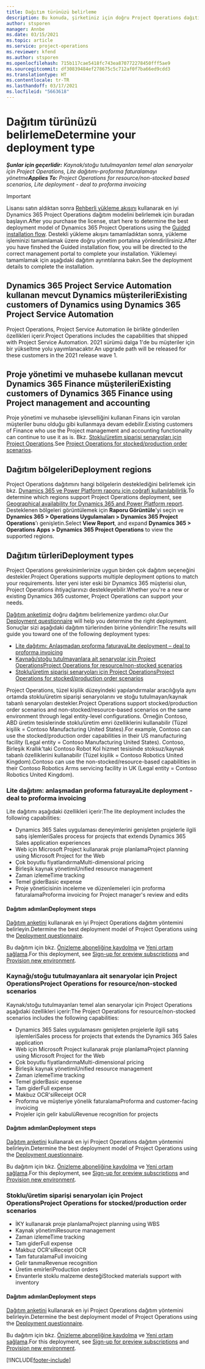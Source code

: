 ```yaml
---
title: Dağıtım türünüzü belirleme
description: Bu konuda, şirketiniz için doğru Project Operations dağıtım türünü belirlemenize yardımcı olacak bilgiler sağlanmaktadır.
author: stsporen
manager: Annbe
ms.date: 03/15/2021
ms.topic: article
ms.service: project-operations
ms.reviewer: kfend
ms.author: stsporen
ms.openlocfilehash: 715b117cae5418fc743ea870772278450fff5ae9
ms.sourcegitcommit: df30839484ef278675c5c712af0f7ba66ed9cdd3
ms.translationtype: HT
ms.contentlocale: tr-TR
ms.lasthandoff: 03/17/2021
ms.locfileid: "5663618"
---
```

# <a name="determine-your-deployment-type"></a><span data-ttu-id="0c962-103">Dağıtım türünüzü belirleme</span><span class="sxs-lookup"><span data-stu-id="0c962-103">Determine your deployment type</span></span>

<span data-ttu-id="0c962-104">_**Şunlar için geçerlidir:** Kaynak/stoğu tutulmayanları temel alan senaryolar için Project Operations, Lite dağıtımı-proforma faturalamayı yönetme_</span><span class="sxs-lookup"><span data-stu-id="0c962-104">_**Applies To:** Project Operations for resource/non-stocked based scenarios, Lite deployment - deal to proforma invoicing_</span></span>

> [!IMPORTANT]
> <span data-ttu-id="0c962-105">Lisansı satın aldıktan sonra [Rehberli yükleme akışını](https://aka.ms/provisionprojectoperations) kullanarak en iyi Dynamics 365 Project Operations dağıtım modelini belirlemek için buradan başlayın.</span><span class="sxs-lookup"><span data-stu-id="0c962-105">After you purchase the license, start here to determine the best deployment model of Dynamics 365 Project Operations using the [Guided installation flow](https://aka.ms/provisionprojectoperations).</span></span>
> <span data-ttu-id="0c962-106">Destekli yükleme akışını tamamladıktan sonra, yükleme işleminizi tamamlamak üzere doğru yönetim portalına yönlendirilirsiniz.</span><span class="sxs-lookup"><span data-stu-id="0c962-106">After you have finshed the Guided installation flow, you will be directed to the correct management portal to complete your installation.</span></span> <span data-ttu-id="0c962-107">Yüklemeyi tamamlamak için aşağıdaki dağıtım ayrıntılarına bakın.</span><span class="sxs-lookup"><span data-stu-id="0c962-107">See the deployment details to complete the installation.</span></span>


## <a name="existing-customers-of-dynamics-using-dynamics-365-project-service-automation"></a><span data-ttu-id="0c962-108">Dynamics 365 Project Service Automation kullanan mevcut Dynamics müşterileri</span><span class="sxs-lookup"><span data-stu-id="0c962-108">Existing customers of Dynamics using Dynamics 365 Project Service Automation</span></span>
<span data-ttu-id="0c962-109">Project Operations, Project Service Automation ile birlikte gönderilen özellikleri içerir.</span><span class="sxs-lookup"><span data-stu-id="0c962-109">Project Operations includes the capabilities that shipped with Project Service Automation.</span></span> <span data-ttu-id="0c962-110">2021 sürümü dalga 1'de bu müşteriler için bir yükseltme yolu yayımlanacaktır.</span><span class="sxs-lookup"><span data-stu-id="0c962-110">An upgrade path will be released for these customers in the 2021 release wave 1.</span></span>

## <a name="existing-customers-of-dynamics-365-finance-using-project-management-and-accounting"></a><span data-ttu-id="0c962-111">Proje yönetimi ve muhasebe kullanan mevcut Dynamics 365 Finance müşterileri</span><span class="sxs-lookup"><span data-stu-id="0c962-111">Existing customers of Dynamics 365 Finance using Project management and accounting</span></span> 

<span data-ttu-id="0c962-112">Proje yönetimi ve muhasebe işlevselliğini kullanan Finans için varolan müşteriler bunu olduğu gibi kullanmaya devam edebilir.</span><span class="sxs-lookup"><span data-stu-id="0c962-112">Existing customers of Finance who use the Project management and accounting functionality can continue to use it as is.</span></span> <span data-ttu-id="0c962-113">Bkz. [Stoklu/üretim siparişi senaryoları için Project Operations](#pma).</span><span class="sxs-lookup"><span data-stu-id="0c962-113">See [Project Operations for stocked/production order scenarios](#pma).</span></span>


## <a name="deployment-regions"></a><span data-ttu-id="0c962-114">Dağıtım bölgeleri</span><span class="sxs-lookup"><span data-stu-id="0c962-114">Deployment regions</span></span>
<span data-ttu-id="0c962-115">Project Operations dağıtımını hangi bölgelerin desteklediğini belirlemek için bkz. [Dynamics 365 ve Power Platform raporu için coğrafi kullanılabilirlik](https://dynamics.microsoft.com/en-us/geographic-availability/).</span><span class="sxs-lookup"><span data-stu-id="0c962-115">To determine which regions support Project Operations deployment, see [Geographical availability for Dynamics 365 and Power Platform report](https://dynamics.microsoft.com/en-us/geographic-availability/).</span></span> <span data-ttu-id="0c962-116">Desteklenen bölgeleri görüntülemek için **Raporu Görüntüle**'yi seçin ve **Dynamics 365 > Operations Uygulamaları > Dynamics 365 Project Operations**'ı genişletin.</span><span class="sxs-lookup"><span data-stu-id="0c962-116">Select **View Report**, and expand **Dynamics 365 > Operations Apps > Dynamics 365 Project Operations** to view the supported regions.</span></span>

## <a name="deployment-types"></a><span data-ttu-id="0c962-117">Dağıtım türleri</span><span class="sxs-lookup"><span data-stu-id="0c962-117">Deployment types</span></span>
<span data-ttu-id="0c962-118">Project Operations gereksinimlerinize uygun birden çok dağıtım seçeneğini destekler.</span><span class="sxs-lookup"><span data-stu-id="0c962-118">Project Operations supports multiple deployment options to match your requirements.</span></span> <span data-ttu-id="0c962-119">İster yeni ister eski bir Dynamics 365 müşterisi olun, Project Operations ihtiyaçlarınızı destekleyebilir.</span><span class="sxs-lookup"><span data-stu-id="0c962-119">Whether you're a new or existing Dynamics 365 customer, Project Operations can support your needs.</span></span>

<span data-ttu-id="0c962-120">[Dağıtım anketimiz](https://aka.ms/provisionprojectoperations) doğru dağıtımı belirlemenize yardımcı olur.</span><span class="sxs-lookup"><span data-stu-id="0c962-120">Our [Deployment questionnaire](https://aka.ms/provisionprojectoperations) will help you determine the right deployment.</span></span> <span data-ttu-id="0c962-121">Sonuçlar sizi aşağıdaki dağıtım türlerinden birine yönlendirir:</span><span class="sxs-lookup"><span data-stu-id="0c962-121">The results will guide you toward one of the following deployment types:</span></span>

- [<span data-ttu-id="0c962-122">Lite dağıtımı: Anlaşmadan proforma faturaya</span><span class="sxs-lookup"><span data-stu-id="0c962-122">Lite deployment – deal to proforma invoicing</span></span>](#lite)
- [<span data-ttu-id="0c962-123">Kaynağı/stoğu tutulmayanlara ait senaryolar için Project Operations</span><span class="sxs-lookup"><span data-stu-id="0c962-123">Project Operations for resource/non-stocked scenarios</span></span>](#integrated)
- [<span data-ttu-id="0c962-124">Stoklu/üretim siparişi senaryoları için Project Operations</span><span class="sxs-lookup"><span data-stu-id="0c962-124">Project Operations for stocked/production order scenarios</span></span>](#pma)

<span data-ttu-id="0c962-125">Project Operations, tüzel kişilik düzeyindeki yapılandırmalar aracılığıyla aynı ortamda stoklu/üretim siparişi senaryolarını ve stoğu tutulmayan/kaynak tabanlı senaryoları destekler.</span><span class="sxs-lookup"><span data-stu-id="0c962-125">Project Operations support stocked/production order scenarios and non-stocked/resource-based scenarios on the same environment through legal entity-level configurations.</span></span> <span data-ttu-id="0c962-126">Örneğin Contoso, ABD üretim tesislerinde stoklu/üretim emri özelliklerini kullanabilir (Tüzel kişilik = Contoso Manufacturing United States).</span><span class="sxs-lookup"><span data-stu-id="0c962-126">For example, Contoso can use the stocked/production order capabilities in their US manufacturing facility (Legal entity = Contoso Manufacturing United States).</span></span> <span data-ttu-id="0c962-127">Contoso, Birleşik Krallık'taki Contoso Robot Kol hizmet tesisinde stoksuz/kaynak tabanlı özelliklerini kullanabilir (Tüzel kişilik = Contoso Robotics United Kingdom).</span><span class="sxs-lookup"><span data-stu-id="0c962-127">Contoso can use the non-stocked/resource-based capabilities in their Contoso Robotics Arms servicing facility in UK (Legal entity = Contoso Robotics United Kingdom).</span></span>

### <a name="lite-deployment---deal-to-proforma-invoicing"></a><a  name="lite"></a><span data-ttu-id="0c962-128">Lite dağıtım: anlaşmadan proforma faturaya</span><span class="sxs-lookup"><span data-stu-id="0c962-128">Lite deployment - deal to proforma invoicing</span></span>

<span data-ttu-id="0c962-129">Lite dağıtımı aşağıdaki özellikleri içerir:</span><span class="sxs-lookup"><span data-stu-id="0c962-129">The lite deployment includes the following capabilities:</span></span>

- <span data-ttu-id="0c962-130">Dynamics 365 Sales uygulaması deneyimlerini genişleten projelerle ilgili satış işlemleri</span><span class="sxs-lookup"><span data-stu-id="0c962-130">Sales process for projects that extends Dynamics 365 Sales application experiences</span></span>
- <span data-ttu-id="0c962-131">Web için Microsoft Project kullanarak proje planlama</span><span class="sxs-lookup"><span data-stu-id="0c962-131">Project planning using Microsoft Project for the Web</span></span>
- <span data-ttu-id="0c962-132">Çok boyutlu fiyatlandırma</span><span class="sxs-lookup"><span data-stu-id="0c962-132">Multi-dimensional pricing</span></span>
- <span data-ttu-id="0c962-133">Birleşik kaynak yönetimi</span><span class="sxs-lookup"><span data-stu-id="0c962-133">Unified resource management</span></span>
- <span data-ttu-id="0c962-134">Zaman izleme</span><span class="sxs-lookup"><span data-stu-id="0c962-134">Time tracking</span></span>
- <span data-ttu-id="0c962-135">Temel gider</span><span class="sxs-lookup"><span data-stu-id="0c962-135">Basic expense</span></span>
- <span data-ttu-id="0c962-136">Proje yöneticisinin inceleme ve düzenlemeleri için proforma faturalama</span><span class="sxs-lookup"><span data-stu-id="0c962-136">Proforma invoicing for Project manager's review and edits</span></span> 

#### <a name="deployment-steps"></a><span data-ttu-id="0c962-137">Dağıtım adımları</span><span class="sxs-lookup"><span data-stu-id="0c962-137">Deployment steps</span></span>
<span data-ttu-id="0c962-138">[Dağıtım anketini](https://aka.ms/provisionprojectoperations) kullanarak en iyi Project Operations dağıtım yöntemini belirleyin.</span><span class="sxs-lookup"><span data-stu-id="0c962-138">Determine the best deployment model of Project Operations using the [Deployment questionnaire](https://aka.ms/provisionprojectoperations).</span></span>

<span data-ttu-id="0c962-139">Bu dağıtım için bkz. [Önizleme aboneliğine kaydolma](lite-preview-subscription-sign-up.md) ve [Yeni ortam sağlama](lite-deployment.md).</span><span class="sxs-lookup"><span data-stu-id="0c962-139">For this deployment, see [Sign-up for preview subscriptions](lite-preview-subscription-sign-up.md) and [Provision new environment](lite-deployment.md).</span></span> 


### <a name="project-operations-for-resourcenon-stocked-scenarios"></a><a name="integrated"></a><span data-ttu-id="0c962-140">Kaynağı/stoğu tutulmayanlara ait senaryolar için Project Operations</span><span class="sxs-lookup"><span data-stu-id="0c962-140">Project Operations for resource/non-stocked scenarios</span></span>
<span data-ttu-id="0c962-141">Kaynak/stoğu tutulmayanları temel alan senaryolar için Project Operations aşağıdaki özellikleri içerir:</span><span class="sxs-lookup"><span data-stu-id="0c962-141">The Project Operations for resource/non-stocked scenarios includes the following capabilities:</span></span>
 
- <span data-ttu-id="0c962-142">Dynamics 365 Sales uygulamasını genişleten projelerle ilgili satış işlemleri</span><span class="sxs-lookup"><span data-stu-id="0c962-142">Sales process for projects that extends the Dynamics 365 Sales application</span></span>
- <span data-ttu-id="0c962-143">Web için Microsoft Project kullanarak proje planlama</span><span class="sxs-lookup"><span data-stu-id="0c962-143">Project planning using Microsoft Project for the Web</span></span>
- <span data-ttu-id="0c962-144">Çok boyutlu fiyatlandırma</span><span class="sxs-lookup"><span data-stu-id="0c962-144">Multi-dimensional pricing</span></span>
- <span data-ttu-id="0c962-145">Birleşik kaynak yönetimi</span><span class="sxs-lookup"><span data-stu-id="0c962-145">Unified resource management</span></span>
- <span data-ttu-id="0c962-146">Zaman izleme</span><span class="sxs-lookup"><span data-stu-id="0c962-146">Time tracking</span></span>
- <span data-ttu-id="0c962-147">Temel gider</span><span class="sxs-lookup"><span data-stu-id="0c962-147">Basic expense</span></span>
- <span data-ttu-id="0c962-148">Tam gider</span><span class="sxs-lookup"><span data-stu-id="0c962-148">Full expense</span></span>
- <span data-ttu-id="0c962-149">Makbuz OCR'si</span><span class="sxs-lookup"><span data-stu-id="0c962-149">Receipt OCR</span></span>
- <span data-ttu-id="0c962-150">Proforma ve müşteriye yönelik faturalama</span><span class="sxs-lookup"><span data-stu-id="0c962-150">Proforma and customer-facing invoicing</span></span> 
- <span data-ttu-id="0c962-151">Projeler için gelir kabulü</span><span class="sxs-lookup"><span data-stu-id="0c962-151">Revenue recognition for projects</span></span>

#### <a name="deployment-steps"></a><span data-ttu-id="0c962-152">Dağıtım adımları</span><span class="sxs-lookup"><span data-stu-id="0c962-152">Deployment steps</span></span>
<span data-ttu-id="0c962-153">[Dağıtım anketini](https://aka.ms/provisionprojectoperations) kullanarak en iyi Project Operations dağıtım yöntemini belirleyin.</span><span class="sxs-lookup"><span data-stu-id="0c962-153">Determine the best deployment model of Project Operations using the [Deployment questionnaire](https://aka.ms/provisionprojectoperations).</span></span>

<span data-ttu-id="0c962-154">Bu dağıtım için bkz. [Önizleme aboneliğine kaydolma](resource-sign-up-preview-subscription.md) ve [Yeni ortam sağlama](resource-provision-new-environment.md).</span><span class="sxs-lookup"><span data-stu-id="0c962-154">For this deployment, see [Sign-up for preview subscriptions](resource-sign-up-preview-subscription.md) and [Provision new environment](resource-provision-new-environment.md).</span></span> 


### <a name="project-operations-for-stockedproduction-order-scenarios"></a><a name="pma"></a><span data-ttu-id="0c962-155">Stoklu/üretim siparişi senaryoları için Project Operations</span><span class="sxs-lookup"><span data-stu-id="0c962-155">Project Operations for stocked/production order scenarios</span></span>

- <span data-ttu-id="0c962-156">İKY kullanarak proje planlama</span><span class="sxs-lookup"><span data-stu-id="0c962-156">Project planning using WBS</span></span>
- <span data-ttu-id="0c962-157">Kaynak yönetimi</span><span class="sxs-lookup"><span data-stu-id="0c962-157">Resource management</span></span>
- <span data-ttu-id="0c962-158">Zaman izleme</span><span class="sxs-lookup"><span data-stu-id="0c962-158">Time tracking</span></span>
- <span data-ttu-id="0c962-159">Tam gider</span><span class="sxs-lookup"><span data-stu-id="0c962-159">Full expense</span></span>
- <span data-ttu-id="0c962-160">Makbuz OCR'si</span><span class="sxs-lookup"><span data-stu-id="0c962-160">Receipt OCR</span></span>
- <span data-ttu-id="0c962-161">Tam faturalama</span><span class="sxs-lookup"><span data-stu-id="0c962-161">Full invoicing</span></span>
- <span data-ttu-id="0c962-162">Gelir tanıma</span><span class="sxs-lookup"><span data-stu-id="0c962-162">Revenue recognition</span></span>
- <span data-ttu-id="0c962-163">Üretim emirleri</span><span class="sxs-lookup"><span data-stu-id="0c962-163">Production orders</span></span>
- <span data-ttu-id="0c962-164">Envanterle stoklu malzeme desteği</span><span class="sxs-lookup"><span data-stu-id="0c962-164">Stocked materials support with inventory</span></span>

#### <a name="deployment-steps"></a><span data-ttu-id="0c962-165">Dağıtım adımları</span><span class="sxs-lookup"><span data-stu-id="0c962-165">Deployment steps</span></span>
<span data-ttu-id="0c962-166">[Dağıtım anketini](https://aka.ms/provisionprojectoperations) kullanarak en iyi Project Operations dağıtım yöntemini belirleyin.</span><span class="sxs-lookup"><span data-stu-id="0c962-166">Determine the best deployment model of Project Operations using the [Deployment questionnaire](https://aka.ms/provisionprojectoperations).</span></span>

<span data-ttu-id="0c962-167">Bu dağıtım için bkz. [Önizleme aboneliğine kaydolma](https://docs.microsoft.com/dynamics365/fin-ops-core/dev-itpro/dev-tools/sign-up-preview-subscription?toc=/dynamics365/finance/toc.json) ve [Yeni ortam sağlama](https://docs.microsoft.com/dynamics365/fin-ops-core/dev-itpro/deployment/deploy-demo-environment?toc=/dynamics365/finance/toc.json).</span><span class="sxs-lookup"><span data-stu-id="0c962-167">For this deployment, see [Sign-up for preview subscriptions](https://docs.microsoft.com/dynamics365/fin-ops-core/dev-itpro/dev-tools/sign-up-preview-subscription?toc=/dynamics365/finance/toc.json) and [Provision new environment](https://docs.microsoft.com/dynamics365/fin-ops-core/dev-itpro/deployment/deploy-demo-environment?toc=/dynamics365/finance/toc.json).</span></span> 



[!INCLUDE[footer-include](../includes/footer-banner.md)]
